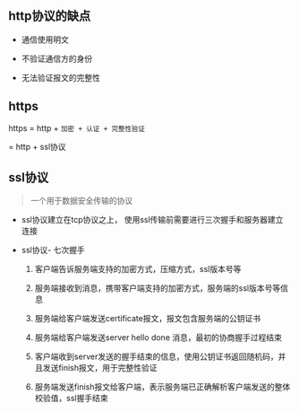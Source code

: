 ## http协议的缺点

- 通信使用明文

- 不验证通信方的身份

- 无法验证报文的完整性

## https

  https = http + `加密 + 认证 + 完整性验证`

  = http + ssl协议

## ssl协议
  
>一个用于数据安全传输的协议

- ssl协议建立在tcp协议之上， 使用ssl传输前需要进行三次握手和服务器建立连接

- ssl协议- 七次握手

  1. 客户端告诉服务端支持的加密方式，压缩方式，ssl版本号等
  2. 服务端接收到消息，携带客户端支持的加密方式，服务端的ssl版本号等信息
  3. 服务端给客户端发送certificate报文，报文包含服务端的公钥证书
  4. 服务端给客户端发送server hello done 消息，最初的协商握手过程结束

  5. 客户端收到server发送的握手结束的信息，使用公钥证书返回随机码，并且发送finish报文，用于完整性验证

  6. 服务端发送finish报文给客户端，表示服务端已正确解析客户端发送的整体校验值，ssl握手结束